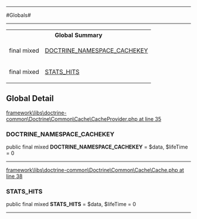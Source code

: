 - - -

#Globals#

- - -

<table id="summary_global" class="title">
<tr><th colspan="2" class="title">Global Summary</th></tr>
<tr>
<td>final  mixed</td>
<td class="description"><p class="name"><a href="#DOCTRINE_NAMESPACE_CACHEKEY">DOCTRINE_NAMESPACE_CACHEKEY</a></p></td>
</tr>
<tr>
<td>final  mixed</td>
<td class="description"><p class="name"><a href="#STATS_HITS">STATS_HITS</a></p></td>
</tr>
</table>

<h2 id="detail_global">Global Detail</h2>

<a href="https://github.com/JeyDotC/Hirudo/blob/master/framework/libs/doctrine-common/Doctrine/Common/Cache/CacheProvider.php#L35" target='_blank'>framework\libs\doctrine-common\Doctrine\Common\Cache\CacheProvider.php at line 35</a>

<h3 id="DOCTRINE_NAMESPACE_CACHEKEY">DOCTRINE_NAMESPACE_CACHEKEY</h3>


public final  mixed **DOCTRINE_NAMESPACE_CACHEKEY** = $data, $lifeTime = 0

<div class="details">
</div>

- - -


<a href="https://github.com/JeyDotC/Hirudo/blob/master/framework/libs/doctrine-common/Doctrine/Common/Cache/Cache.php#L38" target='_blank'>framework\libs\doctrine-common\Doctrine\Common\Cache\Cache.php at line 38</a>

<h3 id="STATS_HITS">STATS_HITS</h3>


public final  mixed **STATS_HITS** = $data, $lifeTime = 0

<div class="details">
</div>

- - -

